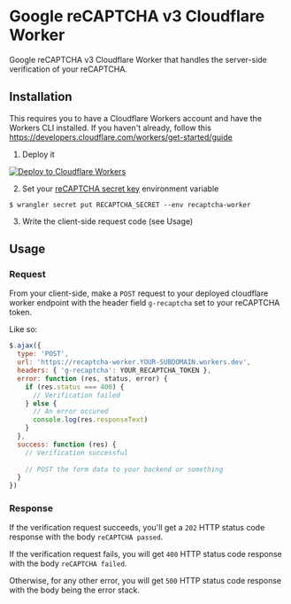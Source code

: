 # Google reCAPTCHA v3 Cloudflare Worker
Google reCAPTCHA v3 Cloudflare Worker that handles the server-side verification of your reCAPTCHA.

## Installation

This requires you to have a Cloudflare Workers account and have the Workers CLI installed. If you haven't already, follow this https://developers.cloudflare.com/workers/get-started/guide

1. Deploy it 

[![Deploy to Cloudflare Workers](https://deploy.workers.cloudflare.com/button)](https://deploy.workers.cloudflare.com/?url=https://github.com/HR/recaptcha-worker)

2. Set your [reCAPTCHA secret key](https://developers.google.com/recaptcha/intro) environment variable

```
$ wrangler secret put RECAPTCHA_SECRET --env recaptcha-worker
```

3. Write the client-side request code (see Usage) 

## Usage

### Request

From your client-side, make a `POST` request to your deployed cloudflare worker endpoint with the header field `g-recaptcha` set to your reCAPTCHA token.

Like so:

```Javascript
$.ajax({
  type: 'POST',
  url: 'https://recaptcha-worker.YOUR-SUBDOMAIN.workers.dev',
  headers: { 'g-recaptcha': YOUR_RECAPTCHA_TOKEN },
  error: function (res, status, error) {
    if (res.status === 400) {
      // Verification failed
    } else {
      // An error occured
      console.log(res.responseText)
    }
  },
  success: function (res) {
    // Verification successful 
    
    // POST the form data to your backend or something
  }
})
```

### Response

If the verification request succeeds, you'll get a `202` HTTP status code response with the body `reCAPTCHA passed`. 

If the verification request fails, you will get `400` HTTP status code response with the body `reCAPTCHA failed`. 

Otherwise, for any other error, you will get `500` HTTP status code response with the body being the error stack. 
